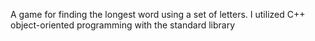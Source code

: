 A game for finding the longest word using a set of letters. I utilized C++ object-oriented programming with the standard library
